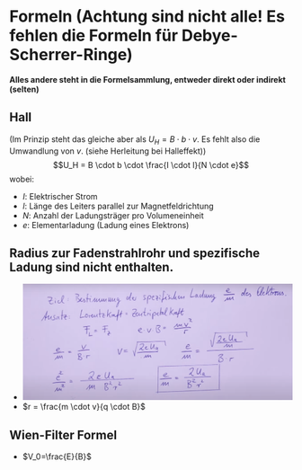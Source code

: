 # Formeln  (Achtung sind nicht alle! Es fehlen die Formeln für Debye-Scherrer-Ringe)

**Alles andere steht in die Formelsammlung, entweder direkt oder indirekt (selten)**
## Hall

(Im Prinzip steht das gleiche aber als $U_H = B \cdot b \cdot v$. Es fehlt also die Umwandlung von $v$. (siehe Herleitung bei Halleffekt))
$$U_H = B \cdot b \cdot \frac{I \cdot l}{N \cdot e}$$
wobei:
- $I$: Elektrischer Strom
- $l$: Länge des Leiters parallel zur Magnetfeldrichtung
- $N$: Anzahl der Ladungsträger pro Volumeneinheit
- $e$: Elementarladung (Ladung eines Elektrons)


## Radius zur Fadenstrahlrohr und spezifische Ladung sind nicht enthalten.
- ![Image](./Materiellen/spezifische%20Ladung%20Formlen.png)
- $r = \frac{m \cdot v}{q \cdot B}$



## Wien-Filter Formel
- $V_0=\frac{E}{B}$
